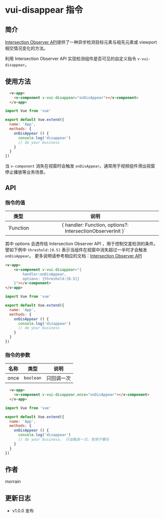 # vui-disappear 指令

## 简介

[Intersection Observer API](https://developer.mozilla.org/zh-CN/docs/Web/API/Intersection_Observer_API)提供了一种异步检测目标元素与祖先元素或 viewport 相交情况变化的方法。

利用 Intersection Observer API 实现检测组件是否可见的自定义指令 `v-vui-disappear`。

## 使用方法

```html
  <v-app>
    <v-component v-vui-disappear="onDisAppear"></v-component>
  </v-app>
```
```js
import Vue from 'vue'

export default Vue.extend({
  name: 'App',
  methods: {
    onDisAppear () {
      console.log('disappear')
      // do your business
    }
  }
})
```

当 `v-component` 消失在视窗时会触发 `onDisAppear`。通常用于视频组件滑出视窗停止播放等业务场景。

## API

### 指令的值

| 类型 | 说明 |
| :---: | :-------: |
| `Function | { handler: Function, options?: IntersectionObserverInit }` | 要么直接是一个函数，要么是一个对象，对象包括 handler 和 options 两个参数 |

其中 options 会透传给 Intersection Observer API ，用于控制交差检测的条件。譬如下例中 `threshold:[0.5]` 表示当组件在视窗中消失超过一半时才会触发 `onDisAppear`。
更多说明请参考相应的文档：[Intersection Observer API](https://developer.mozilla.org/zh-CN/docs/Web/API/Intersection_Observer_API)

```html
<v-app>
    <v-component v-vui-disappear="{
        handler:onDisAppear,
        options: {threshold:[0.5]}
    }"></v-component>
</v-app>
```
```js
import Vue from 'vue'

export default Vue.extend({
  name: 'App',
  methods: {
    onDisAppear () {
      console.log('disappear')
      // do your business
    }
  }
})
```

### 指令的参数


| 名称 | 类型 | 说明 |
| :---: | :---: | :-------: |
| once | `boolean` | 只回调一次 |


```html
  <v-app>
    <v-component v-vui-disappear.once="onDisAppear"></v-component>
  </v-app>
```
```js
import Vue from 'vue'

export default Vue.extend({
  name: 'App',
  methods: {
    onDisAppear () {
      console.log('disappear')
      // do your business。 只会触发一次。常用于曝光
    }
  }
})
```

## 作者

morrain

## 更新日志

- v1.0.0 发布


